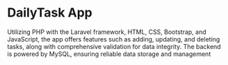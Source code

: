 # DailyTask App

Utilizing PHP with the Laravel framework, HTML, CSS, Bootstrap, and JavaScript, the app offers features such as adding, updating, and deleting tasks, along with comprehensive validation for data integrity. The backend is powered by MySQL, ensuring reliable data storage and management
